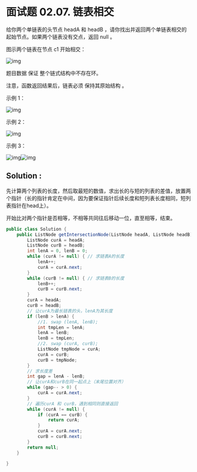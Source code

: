 # 面试题 02.07. 链表相交

给你两个单链表的头节点 headA 和 headB ，请你找出并返回两个单链表相交的起始节点。如果两个链表没有交点，返回 null 。

图示两个链表在节点 c1 开始相交：

![img](https://code-thinking-1253855093.file.myqcloud.com/pics/20211219221657.png)

题目数据 保证 整个链式结构中不存在环。

注意，函数返回结果后，链表必须 保持其原始结构 。

示例 1：

![img](https://code-thinking-1253855093.file.myqcloud.com/pics/20211219221723.png)

示例 2：

![img](https://code-thinking-1253855093.file.myqcloud.com/pics/20211219221749.png)

示例 3：

![img](https://code-thinking-1253855093.file.myqcloud.com/pics/20211219221812.png)![img](https://code-thinking-1253855093.file.myqcloud.com/pics/20211219221812.png)





## Solution :

先计算两个列表的长度，然后取最短的数值，求出长的与短的列表的差值，放置两个指针（长的指针肯定在中间，因为要保证指针后续长度和短列表长度相同，短列表指针在head上）。

开始比对两个指针是否相等，不相等共同往后移动一位，直至相等，结束。

```java
public class Solution {
    public ListNode getIntersectionNode(ListNode headA, ListNode headB) {
        ListNode curA = headA;
        ListNode curB = headB;
        int lenA = 0, lenB = 0;
        while (curA != null) { // 求链表A的长度
            lenA++;
            curA = curA.next;
        }
        while (curB != null) { // 求链表B的长度
            lenB++;
            curB = curB.next;
        }
        curA = headA;
        curB = headB;
        // 让curA为最长链表的头，lenA为其长度
        if (lenB > lenA) {
            //1. swap (lenA, lenB);
            int tmpLen = lenA;
            lenA = lenB;
            lenB = tmpLen;
            //2. swap (curA, curB);
            ListNode tmpNode = curA;
            curA = curB;
            curB = tmpNode;
        }
        // 求长度差
        int gap = lenA - lenB;
        // 让curA和curB在同一起点上（末尾位置对齐）
        while (gap-- > 0) {
            curA = curA.next;
        }
        // 遍历curA 和 curB，遇到相同则直接返回
        while (curA != null) {
            if (curA == curB) {
                return curA;
            }
            curA = curA.next;
            curB = curB.next;
        }
        return null;
    }
    
}
```

